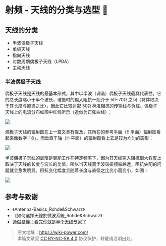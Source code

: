 # 射频 - 天线的分类与选型 🚧

## 天线的分类

- 半波偶极子天线
- 单极天线
- 指向天线
- 对数周期偶极子天线（LPDA）
- 主动天线

### 半波偶极子天线

偶极子天线是天线的最基本形式，其中以半波（调谐）偶极子天线最具代表性。它的总长度略小于半个波长，谐振时的输入阻抗一般介于 50~70Ω 之间（具体取决于其长度与直径之比），因此它比较适配 50Ω 标准阻抗的传输线与负载。偶极子天线上的电流分布如图中红线所示（近似为正弦曲线）：

![](https://img.wiki-power.com/d/wiki-media/img/20220620095017.png)

偶极子天线的辐射图在上一篇文章有提及，其所在的参考平面（E 平面）辐射图看起来像数字「8」，而垂直于轴（H 平面）的辐射图看上去是较为均匀的圆形：

![](https://img.wiki-power.com/d/wiki-media/img/20220615110744.png)

半波偶极子天线的局限是智能工作在特定频率下，因为其天线输入阻抗很大程度上取决于天线的长度与波长的比值，所以当天线离半波谐振频率越远，阻抗失配的问题就会愈发明显。阻抗变化幅度会随着长度与直径之比变小而变小，如图：

![](https://img.wiki-power.com/d/wiki-media/img/20220620142357.png)

## 参考与致谢

- 《Antenna-Basics_Rohde&Schwarz》
- 《如何選擇天線於微波系統\_Rohde&Schwarz》
- [通俗易懂！看完你就是半个天线专家了](https://zhuanlan.zhihu.com/p/51098683)

> 原文地址：<https://wiki-power.com/>  
> 本篇文章受 [CC BY-NC-SA 4.0](https://creativecommons.org/licenses/by/4.0/deed.zh) 协议保护，转载请注明出处。
